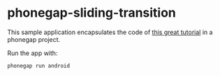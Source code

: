 phonegap-sliding-transition
===========================

This sample application encapsulates the code of [this great tutorial](http://coenraets.org/blog/2013/03/hardware-accelerated-page-transitions-for-mobile-web-apps-phonegap-apps/) in a phonegap project.

Run the app with:

    phonegap run android
